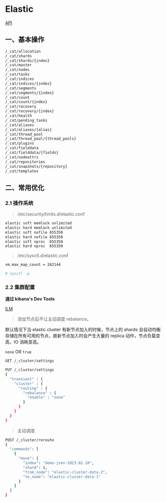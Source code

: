 # Elastic

[API](https://www.elastic.co/guide/en/elasticsearch/reference/current/rest-apis.html)

## 一、基本操作



```bash
/_cat/allocation
/_cat/shards
/_cat/shards/{index}
/_cat/master
/_cat/nodes
/_cat/tasks
/_cat/indices
/_cat/indices/{index}
/_cat/segments
/_cat/segments/{index}
/_cat/count
/_cat/count/{index}
/_cat/recovery
/_cat/recovery/{index}
/_cat/health
/_cat/pending_tasks
/_cat/aliases
/_cat/aliases/{alias}
/_cat/thread_pool
/_cat/thread_pool/{thread_pools}
/_cat/plugins
/_cat/fielddata
/_cat/fielddata/{fields}
/_cat/nodeattrs
/_cat/repositories
/_cat/snapshots/{repository}
/_cat/templates
```



## 二、常用优化



### 2.1 操作系统

> /etc/security/limits.d/elastic.conf

```bash
elastic soft memlock unlimited
elastic hard memlock unlimited
elastic soft nofile 655350
elastic hard nofile 655350
elastic soft nproc  655350
elastic hard nproc  655350
```

> /etc/sysctl.d/elastic.conf

```bash
vm.max_map_count = 262144

# sysctl -p
```



### 2.2 集群配置

**通过 kibana's Dev Tools** 

[ILM](kubernetes/25-elastic.md)

> 添加节点后不让主动调度 rebalance。

默认情况下当 elastic cluster 有新节点加入的时候，节点上的 shards 会自动均衡存储在所有可用的节点，故新节点加入时会产生大量的 replica 动作，节点负载变高，IO 消耗变高。

`none` OR `true`

```bash
GET /_cluster/settings

PUT /_cluster/settings
{
  "transient" : {
    "cluster" : {
      "routing" : {
        "rebalance" : {
          "enable" : "none"
        }
      }
    }
  }
}
```



> 主动调度

```bash
POST /_cluster/reroute
{
  "commands": [
    {
      "move": {
        "index": "demo-json-2023.02.10",
        "shard": 1,
        "from_node": "elastic-cluster-data-2",
        "to_node": "elastic-cluster-data-1"
      }
    }
  ]
}
```



